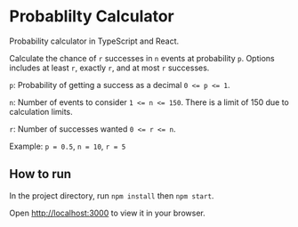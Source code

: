 # Probablilty Calculator

Probability calculator in TypeScript and React.

Calculate the chance of `r` successes in `n` events at probability `p`. Options includes at least `r`, exactly `r`, and at most `r` successes.

`p`: Probability of getting a success as a decimal `0 <= p <= 1`.

`n`: Number of events to consider `1 <= n <= 150`. There is a limit of 150 due to calculation limits.

`r`: Number of successes wanted `0 <= r <= n`.

Example: `p = 0.5`, `n = 10`, `r = 5`

## How to run

In the project directory, run `npm install` then `npm start`.

Open [http://localhost:3000](http://localhost:3000) to view it in your browser.
